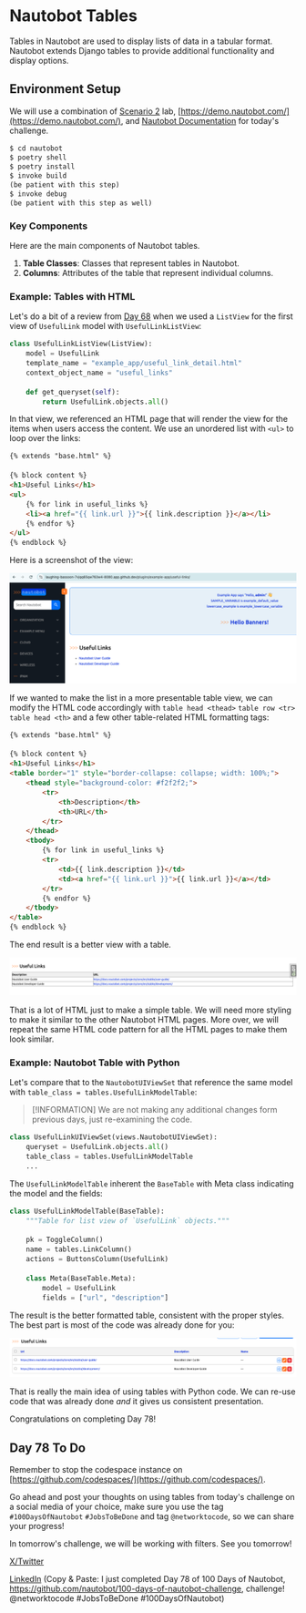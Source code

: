 # Nautobot Tables

Tables in Nautobot are used to display lists of data in a tabular format. Nautobot extends Django tables to provide additional functionality and display options.

## Environment Setup

We will use a combination of [Scenario 2](../Lab_Setup/scenario_2_setup/README.md) lab, [https://demo.nautobot.com/](https://demo.nautobot.com/), and [Nautobot Documentation](https://docs.nautobot.com/projects/core/en/latest/user-guide/core-data-model/overview/introduction/) for today's challenge. 

```
$ cd nautobot
$ poetry shell
$ poetry install
$ invoke build
(be patient with this step)
$ invoke debug
(be patient with this step as well)
```

### Key Components

Here are the main components of Nautobot tables. 

1. **Table Classes**: Classes that represent tables in Nautobot.
2. **Columns**: Attributes of the table that represent individual columns.

### Example: Tables with HTML

Let's do a bit of a review from [Day 68](../Day068_Nautobot_Views_3_Nautobot_Views/README.md) when we used a `ListView` for the first view of `UsefulLink` model with `UsefulLinkListView`: 

```python
class UsefulLinkListView(ListView): 
    model = UsefulLink
    template_name = "example_app/useful_link_detail.html"
    context_object_name = "useful_links"

    def get_queryset(self):
        return UsefulLink.objects.all()
```

In that view, we referenced an HTML page that will render the view for the items when users access the content. We use an unordered list with `<ul>` to loop over the links: 

```html
{% extends "base.html" %}

{% block content %}
<h1>Useful Links</h1>
<ul>
    {% for link in useful_links %}
    <li><a href="{{ link.url }}">{{ link.description }}</a></li>
    {% endfor %}
</ul>
{% endblock %}

```

Here is a screenshot of the view: 

![table_html_1](images/table_html_1.png)

If we wanted to make the list in a more presentable table view, we can modify the HTML code accordingly with `table head <thead>` `table row <tr>` `table head <th>` and a few other table-related HTML formatting tags: 

```html
{% extends "base.html" %}

{% block content %}
<h1>Useful Links</h1>
<table border="1" style="border-collapse: collapse; width: 100%;">
    <thead style="background-color: #f2f2f2;">
        <tr>
            <th>Description</th>
            <th>URL</th>
        </tr>
    </thead>
    <tbody>
        {% for link in useful_links %}
        <tr>
            <td>{{ link.description }}</td>
            <td><a href="{{ link.url }}">{{ link.url }}</a></td>
        </tr>
        {% endfor %}
    </tbody>
</table>
{% endblock %}

```

The end result is a better view with a table. 

![table_html_2](images/table_html_2.png)

That is a lot of HTML just to make a simple table. We will need more styling to make it similar to the other Nautobot HTML pages. More over, we will repeat the same HTML code pattern for all the HTML pages to make them look similar. 

### Example: Nautobot Table with Python 

Let's compare that to the `NautobotUIViewSet` that reference the same model with `table_class = tables.UsefulLinkModelTable`: 

> [!INFORMATION]
> We are not making any additional changes form previous days, just re-examining the code. 

```python
class UsefulLinkUIViewSet(views.NautobotUIViewSet):
    queryset = UsefulLink.objects.all()
    table_class = tables.UsefulLinkModelTable
    ...
```

The `UsefulLinkModelTable` inherent the `BaseTable` with Meta class indicating the model and the fields: 

```python
class UsefulLinkModelTable(BaseTable):
    """Table for list view of `UsefulLink` objects."""

    pk = ToggleColumn()
    name = tables.LinkColumn()
    actions = ButtonsColumn(UsefulLink)

    class Meta(BaseTable.Meta):
        model = UsefulLink
        fields = ["url", "description"]
```

The result is the better formatted table, consistent with the proper styles. The best part is most of the code was already done for you: 

![table_python_1](images/table_python_1.png)

That is really the main idea of using tables with Python code. We can re-use code that was already done *and* it gives us consistent presentation. 

Congratulations on completing Day 78!

## Day 78 To Do

Remember to stop the codespace instance on [https://github.com/codespaces/](https://github.com/codespaces/). 

Go ahead and post your thoughts on using tables from today's challenge on a social media of your choice, make sure you use the tag `#100DaysOfNautobot` `#JobsToBeDone` and tag `@networktocode`, so we can share your progress! 

In tomorrow's challenge, we will be working with filters. See you tomorrow! 

[X/Twitter](<https://twitter.com/intent/tweet?url=https://github.com/nautobot/100-days-of-nautobot&text=I+just+completed+Day+78+of+the+100+days+of+nautobot+challenge+!&hashtags=100DaysOfNautobot,JobsToBeDone>)

[LinkedIn](https://www.linkedin.com/) (Copy & Paste: I just completed Day 78 of 100 Days of Nautobot, https://github.com/nautobot/100-days-of-nautobot-challenge, challenge! @networktocode #JobsToBeDone #100DaysOfNautobot) 
